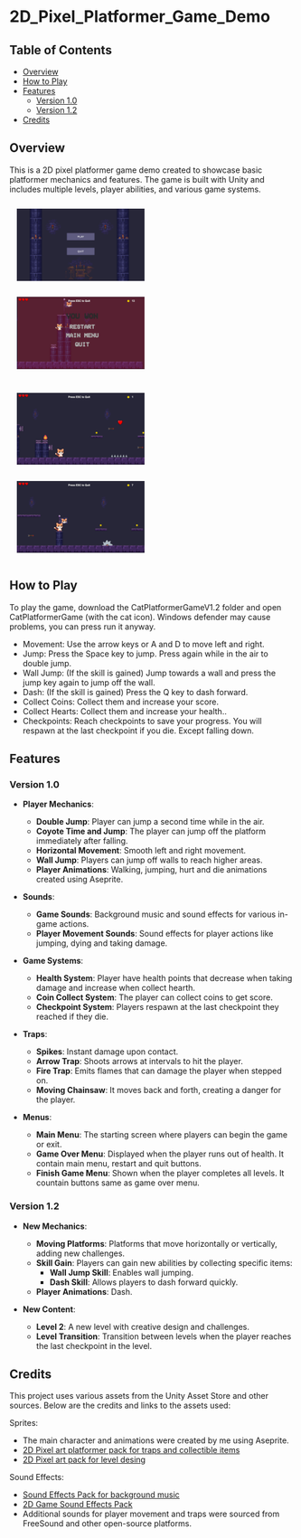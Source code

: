 # 2D_Pixel_Platformer_Game_Demo

## Table of Contents
- [Overview](#overview)
- [How to Play](#how-to-play)
- [Features](#features)
  - [Version 1.0](#version-10)
  - [Version 1.2](#version-12)
- [Credits](#credits)

## Overview
This is a 2D pixel platformer game demo created to showcase basic platformer mechanics and features. The game is built with Unity and includes multiple levels, player abilities, and various game systems.

<p float="left">
  <img src="Source_Images/mainmenu.png" alt="Screenshot 1" width="45%" style="margin: 2.5%;" />
  <img src="Source_Images/finishscene.png" alt="Screenshot 2" width="45%" style="margin: 2.5%;" />
</p>
<p float="left">
  <img src="Source_Images/gamescene2.png" alt="Screenshot 3" width="45%" style="margin: 2.5%;" />
  <img src="Source_Images/gamescene3.png" alt="Screenshot 4" width="45%" style="margin: 2.5%;" />
</p>

## How to Play

To play the game, download the CatPlatformerGameV1.2 folder and open CatPlatformerGame (with the cat icon). Windows defender may cause problems, you can press run it anyway.

- Movement: Use the arrow keys or A and D to move left and right.
- Jump: Press the Space key to jump. Press again while in the air to double jump.
- Wall Jump: (If the skill is gained) Jump towards a wall and press the jump key again to jump off the wall.
- Dash: (If the skill is gained) Press the Q key to dash forward.
- Collect Coins: Collect them and increase your score.
- Collect Hearts: Collect them and increase your health..
- Checkpoints: Reach checkpoints to save your progress. You will respawn at the last checkpoint if you die. Except falling down.

## Features

### Version 1.0
- **Player Mechanics**:
  - **Double Jump**: Player can jump a second time while in the air.
  - **Coyote Time and Jump**: The player can jump off the platform immediately after falling.
  - **Horizontal Movement**: Smooth left and right movement.
  - **Wall Jump**: Players can jump off walls to reach higher areas.
  - **Player Animations**: Walking, jumping, hurt and die animations created using Aseprite.
 
- **Sounds**:
  - **Game Sounds**: Background music and sound effects for various in-game actions.
  - **Player Movement Sounds**: Sound effects for player actions like jumping, dying and taking damage.

- **Game Systems**:
  - **Health System**: Player have health points that decrease when taking damage and increase when collect hearth.
  - **Coin Collect System**: The player can collect coins to get score.
  - **Checkpoint System**: Players respawn at the last checkpoint they reached if they die.

- **Traps**:
  - **Spikes**: Instant damage upon contact.
  - **Arrow Trap**: Shoots arrows at intervals to hit the player.
  - **Fire Trap**: Emits flames that can damage the player when stepped on.
  - **Moving Chainsaw**: It moves back and forth, creating a danger for the player.

- **Menus**:
  - **Main Menu**: The starting screen where players can begin the game or exit.
  - **Game Over Menu**: Displayed when the player runs out of health. It contain main menu, restart and quit buttons.
  - **Finish Game Menu**: Shown when the player completes all levels. It countain buttons same as game over menu.

### Version 1.2
- **New Mechanics**:
  - **Moving Platforms**: Platforms that move horizontally or vertically, adding new challenges.
  - **Skill Gain**: Players can gain new abilities by collecting specific items:
    - **Wall Jump Skill**: Enables wall jumping.
    - **Dash Skill**: Allows players to dash forward quickly.
  - **Player Animations**: Dash.

- **New Content**:
  - **Level 2**: A new level with creative design and challenges.
  - **Level Transition**: Transition between levels when the player reaches the last checkpoint in the level.

## Credits

This project uses various assets from the Unity Asset Store and other sources. Below are the credits and links to the assets used:

Sprites:
- The main character and animations were created by me using Aseprite.
- [2D Pixel art platformer pack for traps and collectible items](https://assetstore.unity.com/packages/2d/characters/pixel-adventure-1-155360)
- [2D Pixel art pack for level desing](https://assetstore.unity.com/packages/2d/characters/gothicvania-church-pack-147117)
  
Sound Effects:
- [Sound Effects Pack for background music](https://assetstore.unity.com/packages/audio/music/free-12-pixel-tracks-275547)
- [2D Game Sound Effects Pack](https://assetstore.unity.com/packages/audio/sound-fx/free-casual-game-sfx-pack-54116)
- Additional sounds for player movement and traps were sourced from FreeSound and other open-source platforms.
